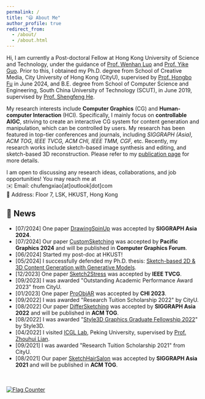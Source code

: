 ```yaml
---
permalink: /
title: "😃 About Me" 
author_profile: true
redirect_from: 
  - /about/
  - /about.html
---
```


Hi, I am currently a Post-doctoral Fellow at Hong Kong University of Science and Technology, under the guidance of [Prof. Wenhan Luo](https://whluo.github.io/) and [Prof. Yike Guo](https://cse.hkust.edu.hk/admin/people/faculty/profile/yikeguo). Prior to this, I obtained my Ph.D. degree from School of Creative Media, City University of Hong Kong (CityU), supervised by [Prof. Hongbo Fu](http://sweb.cityu.edu.hk/hongbofu/) in June 2024, and B.E. degree from School of Computer Science and Engineering, South China University of Technology (SCUT), in June 2019, supervised by [Prof. Shengfeng He](http://www.shengfenghe.com/).

My research interests include **Computer Graphics** (CG) and **Human-computer Interaction** (HCI). Specifically, I mainly focus on **controllable AIGC**, striving to create an interactive CG system for content generation and manipulation, which can be controlled by users. My research has been featured in top-tier conferences and journals, including *SIGGRAPH (Asia), ACM TOG, IEEE TVCG, ACM CHI, IEEE TMM, CGF,* etc. Recently, my research works include sketch-based image synthesis and editing, and sketch-based 3D reconstruction. Please refer to my [publication page](https://chufengxiao.github.io/publications/) for more details. 

I am open to discussing any research ideas, collaborations, and job opportunities! You may reach me at \
✉️ Email: chufengxiao[at]outlook[dot]com \
🏤 Address: Floor 7, LSK, HKUST, Hong Kong

🎉 News
------
* [07/2024] One paper [DrawingSpinUp](https://lordliang.github.io/DrawingSpinUp/) was accepted by **SIGGRAPH Asia 2024**.
* [07/2024] Our paper [CustomSketching](https://arxiv.org/abs/2402.17624) was accepted by **Pacific Graphics 2024** and will be published in **Computer Graphics Forum**.
* [06/2024] Started my post-doc at HKUST!
* [05/2024] I successfully defended my Ph.D. thesis: [Sketch-based 2D & 3D Content Generation with Generative Models](https://scholars.cityu.edu.hk/en/theses/sketchbased-2d--3d-content-generation-with-generative-models(4024a0c3-bc6a-4195-9070-523a758d6e03).html).
* [12/2023] One paper [Sketch2Stress](https://dengyuhk.github.io/Sketch2Stress/) was accepted by **IEEE TVCG**.
* [09/2023] I was awarded "Outstanding Academic Performance Award 2023" from CityU.
* [01/2023] One paper [ProObjAR](https://sweb.cityu.edu.hk/hongbofu/doc/ProObjAR_CHI2023.pdf) was accepted by **CHI 2023**.
* [09/2022] I was awarded "Research Tuition Scholarship 2022" by CityU.
* [08/2022] Our paper [DifferSketching](https://chufengxiao.github.io/DifferSketching/) was accepted by **SIGGRAPH Asia 2022** and will be published in **ACM TOG**.
* [08/2022] I was awarded "[Style3D Graphics Graduate Fellowship 2022](https://www.linctex.com/aboutus/fellowship)" by Style3D.
* [04/2022] I visited [ICGL Lab](http://igcl.pku.edu.cn/igcl/), Peking University, supervised by [Prof. Zhouhui Lian](https://www.icst.pku.edu.cn/zlian/).
* [09/2021] I was awarded "Research Tuition Scholarship 2021" from CityU.
* [08/2021] Our paper [SketchHairSalon](https://chufengxiao.github.io/SketchHairSalon/) was accepted by **SIGGRAPH Asia 2021** and will be published in **ACM TOG**.

<br/>
<br/>
<a href="https://info.flagcounter.com/OTpm"><img src="https://s01.flagcounter.com/count2/OTpm/bg_FFFFFF/txt_000000/border_CCCCCC/columns_2/maxflags_10/viewers_0/labels_0/pageviews_1/flags_0/percent_0/" alt="Flag Counter" border="0"></a>
